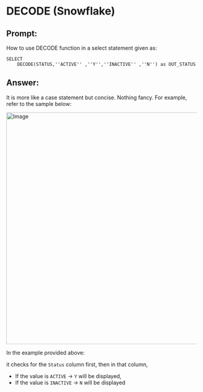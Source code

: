 # DECODE (Snowflake)

## Prompt: 

How to use DECODE function in a select statement given as:
```
SELECT 
    DECODE(STATUS,''ACTIVE'' ,''Y'',''INACTIVE'' ,''N'') as OUT_STATUS
```

## Answer:

It is more like a case statement but concise. Nothing fancy. For example, refer to the sample below:

<img width="787" height="613" alt="Image" src="https://github.com/user-attachments/assets/499b47aa-5e81-467f-855b-3143841b6e3a" />

In the example provided above:

it checks for the `Status` column first, then in that column,
- If the value is `ACTIVE` -> `Y` will be displayed,
- If the value is `INACTIVE` -> `N` will be displayed